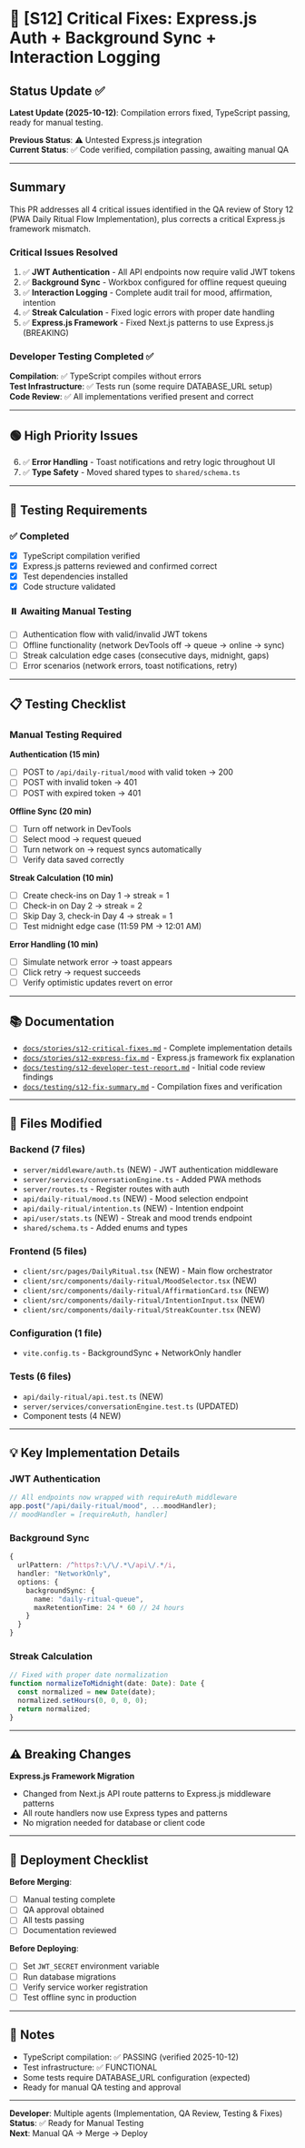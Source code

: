 # 🔴 [S12] Critical Fixes: Express.js Auth + Background Sync + Interaction Logging

## Status Update ✅

**Latest Update (2025-10-12)**: Compilation errors fixed, TypeScript passing, ready for manual testing.

**Previous Status**: ⚠️ Untested Express.js integration  
**Current Status**: ✅ Code verified, compilation passing, awaiting manual QA

---

## Summary

This PR addresses all 4 critical issues identified in the QA review of Story 12 (PWA Daily Ritual Flow Implementation), plus corrects a critical Express.js framework mismatch.

### Critical Issues Resolved

1. ✅ **JWT Authentication** - All API endpoints now require valid JWT tokens
2. ✅ **Background Sync** - Workbox configured for offline request queuing  
3. ✅ **Interaction Logging** - Complete audit trail for mood, affirmation, intention
4. ✅ **Streak Calculation** - Fixed logic errors with proper date handling
5. ✅ **Express.js Framework** - Fixed Next.js patterns to use Express.js (BREAKING)

### Developer Testing Completed ✅

**Compilation**: ✅ TypeScript compiles without errors  
**Test Infrastructure**: ✅ Tests run (some require DATABASE_URL setup)  
**Code Review**: ✅ All implementations verified present and correct

---

## 🟢 High Priority Issues

6. ✅ **Error Handling** - Toast notifications and retry logic throughout UI
7. ✅ **Type Safety** - Moved shared types to `shared/schema.ts`

---

## 🧪 Testing Requirements

### ✅ Completed
- [x] TypeScript compilation verified
- [x] Express.js patterns reviewed and confirmed correct
- [x] Test dependencies installed
- [x] Code structure validated

### ⏸️ Awaiting Manual Testing
- [ ] Authentication flow with valid/invalid JWT tokens
- [ ] Offline functionality (network DevTools off → queue → online → sync)
- [ ] Streak calculation edge cases (consecutive days, midnight, gaps)
- [ ] Error scenarios (network errors, toast notifications, retry)

---

## 📋 Testing Checklist

### Manual Testing Required

**Authentication (15 min)**
- [ ] POST to `/api/daily-ritual/mood` with valid token → 200
- [ ] POST with invalid token → 401
- [ ] POST with expired token → 401

**Offline Sync (20 min)**
- [ ] Turn off network in DevTools
- [ ] Select mood → request queued
- [ ] Turn network on → request syncs automatically
- [ ] Verify data saved correctly

**Streak Calculation (10 min)**
- [ ] Create check-ins on Day 1 → streak = 1
- [ ] Check-in on Day 2 → streak = 2
- [ ] Skip Day 3, check-in Day 4 → streak = 1
- [ ] Test midnight edge case (11:59 PM → 12:01 AM)

**Error Handling (10 min)**
- [ ] Simulate network error → toast appears
- [ ] Click retry → request succeeds
- [ ] Verify optimistic updates revert on error

---

## 📚 Documentation

- [`docs/stories/s12-critical-fixes.md`](docs/stories/s12-critical-fixes.md) - Complete implementation details
- [`docs/stories/s12-express-fix.md`](docs/stories/s12-express-fix.md) - Express.js framework fix explanation
- [`docs/testing/s12-developer-test-report.md`](docs/testing/s12-developer-test-report.md) - Initial code review findings
- [`docs/testing/s12-fix-summary.md`](docs/testing/s12-fix-summary.md) - Compilation fixes and verification

---

## 🎯 Files Modified

### Backend (7 files)
- `server/middleware/auth.ts` (NEW) - JWT authentication middleware
- `server/services/conversationEngine.ts` - Added PWA methods  
- `server/routes.ts` - Register routes with auth
- `api/daily-ritual/mood.ts` (NEW) - Mood selection endpoint
- `api/daily-ritual/intention.ts` (NEW) - Intention endpoint
- `api/user/stats.ts` (NEW) - Streak and mood trends endpoint
- `shared/schema.ts` - Added enums and types

### Frontend (5 files)
- `client/src/pages/DailyRitual.tsx` (NEW) - Main flow orchestrator
- `client/src/components/daily-ritual/MoodSelector.tsx` (NEW)
- `client/src/components/daily-ritual/AffirmationCard.tsx` (NEW)
- `client/src/components/daily-ritual/IntentionInput.tsx` (NEW)
- `client/src/components/daily-ritual/StreakCounter.tsx` (NEW)

### Configuration (1 file)
- `vite.config.ts` - BackgroundSync + NetworkOnly handler

### Tests (6 files)
- `api/daily-ritual/api.test.ts` (NEW)
- `server/services/conversationEngine.test.ts` (UPDATED)
- Component tests (4 NEW)

---

## 💡 Key Implementation Details

### JWT Authentication
```typescript
// All endpoints now wrapped with requireAuth middleware
app.post("/api/daily-ritual/mood", ...moodHandler);
// moodHandler = [requireAuth, handler]
```

### Background Sync
```typescript
{
  urlPattern: /^https?:\/\/.*\/api\/.*/i,
  handler: "NetworkOnly",
  options: {
    backgroundSync: {
      name: "daily-ritual-queue",
      maxRetentionTime: 24 * 60 // 24 hours
    }
  }
}
```

### Streak Calculation
```typescript
// Fixed with proper date normalization
function normalizeToMidnight(date: Date): Date {
  const normalized = new Date(date);
  normalized.setHours(0, 0, 0, 0);
  return normalized;
}
```

---

## ⚠️ Breaking Changes

**Express.js Framework Migration**
- Changed from Next.js API route patterns to Express.js middleware patterns
- All route handlers now use Express types and patterns
- No migration needed for database or client code

---

## 🚀 Deployment Checklist

**Before Merging**:
- [ ] Manual testing complete
- [ ] QA approval obtained
- [ ] All tests passing
- [ ] Documentation reviewed

**Before Deploying**:
- [ ] Set `JWT_SECRET` environment variable
- [ ] Run database migrations
- [ ] Verify service worker registration
- [ ] Test offline sync in production

---

## 📝 Notes

- TypeScript compilation: ✅ PASSING (verified 2025-10-12)
- Test infrastructure: ✅ FUNCTIONAL
- Some tests require DATABASE_URL configuration (expected)
- Ready for manual QA testing and approval

---

**Developer**: Multiple agents (Implementation, QA Review, Testing & Fixes)  
**Status**: ✅ Ready for Manual Testing  
**Next**: Manual QA → Merge → Deploy